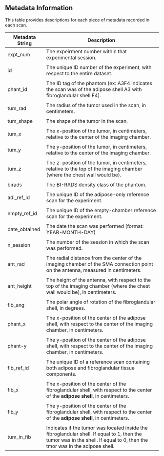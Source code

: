 ## Metadata Information

This table provides descriptions for each piece of metadata recorded 
in each scan.

| Metadata String | Description |
| --------------- | ----------- |
| expt_num | The expeirment number within that experimental session.
| | |
| id | The unique ID number of the experiment, with respect to the entire dataset. |
| | |
| phant_id | The ID tag of the phantom (ex: A3F4 indicates the scan was of the adipose shell A3 with fibroglandular shell F4).
| | |
| tum_rad | The radius of the tumor used in the scan, in centimeters. |
| | |
| tum_shape | The shape of the tumor in the scan. |
| | |
| tum_x | The x-position of the tumor, in centimeters, relative to the center of the imaging chamber.
| | |
| tum_y | The y-position of the tumor, in centimeters, relative to the center of the imaging chamber.
| | | 
| tum_z | The z-position of the tumor, in centimeters, relative to the top of the imaging chamber (where the chest wall would be).
| | |
| birads | The BI-RADS density class of the phantom. |
| | |
| adi_ref_id | The unique ID of the adipose-only reference scan for the experiment.
| | |
| empty_ref_id | The unique ID of the empty-chamber reference scan for the experiment.
| | |
| date_obtained | The date the scan was performed (format: YEAR-MONTH-DAY)|
| | |
| n_session | The number of the session in which the scan was performed. |
| | |
| ant_rad | The radial distance from the center of the imaging chamber of the SMA connection point on the antenna, measured in centimeters.
| | |
| ant_height | The height of the antenna, with respect to the top of the imaging chamber (where the chest wall would be), in centimeters. |
| | |
| fib_ang | The polar angle of rotation of the fibroglandular shell, in degrees. |
| | |
| phant_x | The x-position of the center of the adipose shell, with respect to the center of the imaging chamber, in centimeters. |
| | |
| phant-y | The y-position of the center of the adipose shell, with respect to the center of the imaging chamber, in centimeters. |
| | | 
| fib_ref_id | The unique ID of a reference scan containing both adipose and fibroglandular tissue components. |
| | |
| fib_x | The x-position of the center of the fibroglandular shell, with respect to the center of the **adipose shell**, in centimeters.|
| | |
| fib_y | The y-position of the center of the fibroglandular shell, with respect to the center of the **adipose shell**, in centimeters.|
| | |
| tum_in_fib | Indicates if the tumor was located inside the fibroglandular shell. If equal to 1, then the tumor was in the shell. If equal to 0, then the tmor was in the adipose shell.
